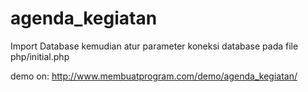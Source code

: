 agenda_kegiatan
===============

Import Database kemudian atur parameter koneksi database pada file php/initial.php

demo on: http://www.membuatprogram.com/demo/agenda_kegiatan/
